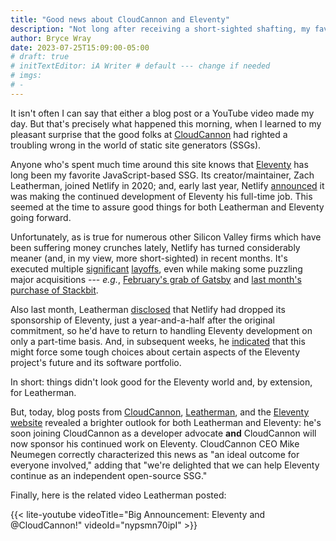 ```yaml
---
title: "Good news about CloudCannon and Eleventy"
description: "Not long after receiving a short-sighted shafting, my favorite JavaScript-based SSG and its creator wind up in good and friendly hands."
author: Bryce Wray
date: 2023-07-25T15:09:00-05:00
# draft: true
# initTextEditor: iA Writer # default --- change if needed
# imgs:
# -
---
```


It isn't often I can say that either a blog post or a YouTube video made my day. But that's precisely what happened this morning, when I learned to my pleasant surprise that the good folks at [CloudCannon](https://cloudcannon.com) had righted a troubling wrong in the world of static site generators (SSGs).

<!--more-->

Anyone who's spent much time around this site knows that [Eleventy](https://11ty.dev) has long been my favorite JavaScript-based SSG. Its creator/maintainer, Zach Leatherman, joined Netlify in 2020; and, early last year, Netlify [announced](https://www.netlify.com/blog/growing-our-open-source-contributions/) it was making the continued development of Eleventy his full-time job. This seemed at the time to assure good things for both Leatherman and Eleventy going forward.

Unfortunately, as is true for numerous other Silicon Valley firms which have been suffering money crunches lately, Netlify has turned considerably meaner (and, in my view, more short-sighted) in recent months. It's executed multiple [significant](https://news.ycombinator.com/item?id=33823848) [layoffs](https://www.netlify.com/blog/ceo-announcement-to-the-netlify-team/), even while making some puzzling major acquisitions --- *e.g.*, [February's grab of Gatsby](https://www.netlify.com/press/netlify-acquires-gatsby-inc-to-accelerate-adoption-of-composable-web-architectures/) and [last month's purchase of Stackbit](https://www.netlify.com/blog/netlify-acquires-stackbit-to-bring-no-code-creation-to-its-platform/).

Also last month, Leatherman [disclosed](https://www.zachleat.com/web/eleventy-side-project/) that Netlify had dropped its sponsorship of Eleventy, just a year-and-a-half after the original commitment, so he'd have to return to handling Eleventy development on only a part-time basis. And, in subsequent weeks, he [indicated](https://www.11ty.dev/blog/community-survey/) that this might force some tough choices about certain aspects of the Eleventy project's future and its software portfolio.

In short: things didn't look good for the Eleventy world and, by extension, for Leatherman.

But, today, blog posts from [CloudCannon](https://cloudcannon.com/blog/cloudcannon-the-official-cms-partner-of-eleventy/), [Leatherman](https://www.zachleat.com/web/cloudcannon/), and the [Eleventy website](https://www.11ty.dev/blog/cloudcannon/) revealed a brighter outlook for both Leatherman and Eleventy: he's soon joining CloudCannon as a developer advocate **and** CloudCannon will now sponsor his continued work on Eleventy. CloudCannon CEO Mike Neumegen correctly characterized this news as "an ideal outcome for everyone involved," adding that "we're delighted that we can help Eleventy continue as an independent open-source SSG."

Finally, here is the related video Leatherman posted:

{{< lite-youtube videoTitle="Big Announcement: Eleventy and @CloudCannon!" videoId="nypsmn70ipI" >}}
